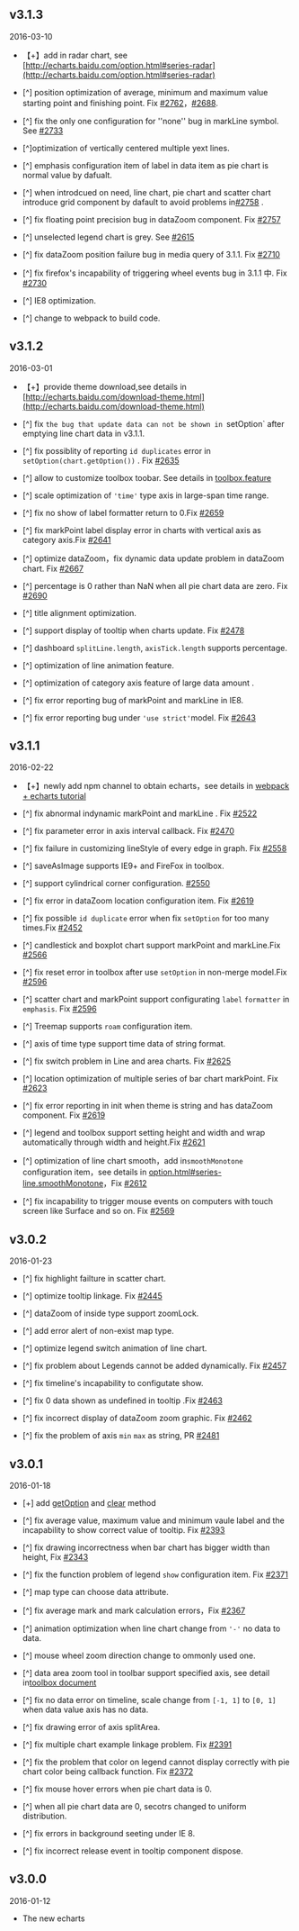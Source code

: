 ## v3.1.3
<div class="time">2016-03-10</div>

+ 【\+】add in radar chart, see [http://echarts.baidu.com/option.html#series-radar](http://echarts.baidu.com/option.html#series-radar)

+ [^] position optimization of average, minimum and maximum value starting point and finishing point. Fix [#2762](https://github.com/ecomfe/echarts/issues/2762)，[#2688](https://github.com/ecomfe/echarts/issues/2688).

+ [^] fix the only one configuration for ''none'' bug in markLine symbol. See [#2733](https://github.com/ecomfe/echarts/issues/2733)

+ [^]optimization of vertically centered multiple yext lines.

+ [^] emphasis configuration item of label in data item as pie chart is normal value by dafualt.

+ [^] when introdcued on need, line chart, pie chart and scatter chart introduce grid component by dafault to avoid problems in[#2758](https://github.com/ecomfe/echarts/issues/2758) .

+ [^] fix floating point precision bug in dataZoom component. Fix [#2757](https://github.com/ecomfe/echarts/issues/2757)

+ [^] unselected legend chart is grey. See [#2615](https://github.com/ecomfe/echarts/issues/2615)

+ [^] fix  dataZoom position failure bug in media query of 3.1.1. Fix [#2710](https://github.com/ecomfe/echarts/issues/2710)

+ [^] fix firefox's incapability of triggering wheel events bug in 3.1.1 中. Fix [#2730](https://github.com/ecomfe/echarts/issues/2730)

+ [^] IE8 optimization.

+ [^] change to webpack to build code.


## v3.1.2
<div class="time">2016-03-01</div>

+ 【\+】provide theme download,see details in [http://echarts.baidu.com/download-theme.html](http://echarts.baidu.com/download-theme.html)

+ [^] fix `the bug that update data can not be shown in `setOption` after emptying line chart data in v3.1.1.

+ [^] fix possiblity of reporting `id duplicates` error in `setOption(chart.getOption())` . Fix [#2635](https://github.com/ecomfe/echarts/issues/2635)

+ [^] allow to customize toolbox toobar. See details in [toolbox.feature](http://echarts.baidu.com/option.html#toolbox.feature)

+ [^] scale optimization of `'time'` type axis in large-span time range.

+ [^] fix no show of label formatter return to  0.Fix [#2659](https://github.com/ecomfe/echarts/issues/2659)

+ [^] fix markPoint label display error in charts with vertical axis as category axis.Fix [#2641](https://github.com/ecomfe/echarts/issues/2641)

+ [^] optimize dataZoom，fix dynamic data update problem in dataZoom chart. Fix [#2667](https://github.com/ecomfe/echarts/issues/2667)

+ [^] percentage is 0 rather than NaN when all pie chart data are zero. Fix [#2690](https://github.com/ecomfe/echarts/issues/2667)

+ [^] title alignment optimization.

+ [^] support display of tooltip when charts update. Fix [#2478](https://github.com/ecomfe/echarts/issues/2478)

+ [^] dashboard `splitLine.length`, `axisTick.length` supports percentage.

+ [^] optimization of line animation feature.

+ [^] optimization of category axis feature of large data amount .

+ [^] fix error reporting bug of markPoint and markLine in IE8.

+ [^] fix error reporting bug under `'use strict'`model. Fix [#2643](https://github.com/ecomfe/echarts/issues/2643)


## v3.1.1
<div class="time">2016-02-22</div>

+ 【\+】newly add npm channel to obtain echarts，see details in [webpack + echarts tutorial](http://echarts.baidu.com/tutorial.html#%E5%9C%A8%20webpack%20%E4%B8%AD%E4%BD%BF%E7%94%A8%20ECharts)

+ [^] fix abnormal indynamic markPoint and markLine . Fix [#2522](https://github.com/ecomfe/echarts/issues/2522)

+ [^] fix parameter error in axis interval callback. Fix [#2470](https://github.com/ecomfe/echarts/issues/2470)

+ [^] fix failure in customizing lineStyle of every edge in graph. Fix [#2558](https://github.com/ecomfe/echarts/issues/2558)

+ [^] saveAsImage supports IE9+ and FireFox in toolbox.

+ [^] support cylindrical corner configuration. [#2550](https://github.com/ecomfe/echarts/issues/2550)

+ [^] fix error in dataZoom location configuration item. Fix [#2619](https://github.com/ecomfe/echarts/issues/2619)

+ [^] fix possible `id duplicate` error when fix `setOption` for too many times.Fix [#2452](https://github.com/ecomfe/echarts/issues/2452)

+ [^] candlestick and boxplot chart support markPoint and markLine.Fix [#2566](https://github.com/ecomfe/echarts/issues/2566)

+ [^] fix reset error in toolbox after use `setOption` in non-merge model.Fix [#2596](https://github.com/ecomfe/echarts/issues/2596)

+ [^] scatter chart and markPoint support configurating `label` `formatter` in `emphasis`. Fix [#2596](https://github.com/ecomfe/echarts/issues/2596)

+ [^] Treemap supports `roam` configuration item.

+ [^] axis of time type support time data of string format.

+ [^] fix switch problem in Line and area charts. Fix [#2625](https://github.com/ecomfe/echarts/issues/2625)

+ [^] location optimization of multiple series of bar chart markPoint. Fix [#2623](https://github.com/ecomfe/echarts/issues/2623)

+ [^] fix error reporting in init when theme is string and has dataZoom component. Fix [#2619](https://github.com/ecomfe/echarts/issues/2619)

+ [^] legend and toolbox support setting height and width and wrap automatically through width and height.Fix [#2621](https://github.com/ecomfe/echarts/issues/2621)

+ [^] optimization of line chart smooth，add in`smoothMonotone` configuration item，see details in [option.html#series-line.smoothMonotone](http://echarts.baidu.com/option.html#series-line.smoothMonotone)，Fix [#2612](https://github.com/ecomfe/echarts/issues/2612)

+ [^] fix incapability to trigger mouse events on computers with touch screen like Surface and so on. Fix [#2569](https://github.com/ecomfe/echarts/issues/2569)

## v3.0.2
<div class="time">2016-01-23</div>

+ [^] fix highlight failture in scatter chart.

+ [^] optimize tooltip linkage. Fix [#2445](https://github.com/ecomfe/echarts/issues/2445)

+ [^] dataZoom of inside type support zoomLock.

+ [^] add error alert of non-exist map type.

+ [^] optimize legend switch animation of line chart. 

+ [^] fix problem about Legends cannot be added dynamically. Fix [#2457](https://github.com/ecomfe/echarts/issues/2457)

+ [^] fix timeline's incapability to configutate show.

+ [^] fix 0 data shown as undefined in tooltip .Fix [#2463](https://github.com/ecomfe/echarts/issues/2463)

+ [^] fix incorrect display of dataZoom zoom graphic. Fix [#2462](https://github.com/ecomfe/echarts/issues/2462)

+ [^] fix the problem of axis `min` `max` as string, PR [#2481](https://github.com/ecomfe/echarts/pull/2481)

## v3.0.1
<div class="time">2016-01-18</div>

+ [+] add [getOption](http://echarts.baidu.com/api.html#echartsInstance.getOption) and [clear](http://echarts.baidu.com/api.html#echartsInstance.clear) method

+ [^] fix average value, maximum value and minimum vaule label and the incapability to show correct value of tooltip. Fix [#2393](https://github.com/ecomfe/echarts/issues/2393)

+ [^] fix drawing incorrectness when bar chart  has bigger width than height, Fix [#2343](https://github.com/ecomfe/echarts/issues/2343)

+ [^] fix the function problem of legend `show` configuration item. Fix [#2371](https://github.com/ecomfe/echarts/issues/2371)

+ [^] map type can choose data attribute.

+ [^] fix average mark and mark calculation errors，Fix [#2367](https://github.com/ecomfe/echarts/issues/2367)

+ [^] animation optimization when line chart change from `'-'` no data to data.

+ [^] mouse wheel zoom direction change to ommonly used one.

+ [^] data area zoom tool in toolbar support specified axis, see detail in[toolbox document](http://echarts.baidu.com/option.html#toolbox.feature.dataZoom.yAxisIndex)

+ [^] fix no data error on timeline, scale change from `[-1, 1]` to `[0, 1]` when data value axis has no data.

+ [^] fix drawing error of axis splitArea.

+ [^] fix multiple chart example linkage problem. Fix [#2391](https://github.com/ecomfe/echarts/issues/2391)

+ [^] fix the problem that color on legend cannot display correctly with pie chart color being callback function. Fix [#2372](https://github.com/ecomfe/echarts/issues/2372)

+ [^] fix mouse hover errors when pie chart data is 0.

+ [^] when all pie chart data are 0, secotrs changed to uniform distribution.

+ [^] fix errors in background seeting under IE 8.

+ [^] fix incorrect release event in tooltip component dispose.



## v3.0.0
<div class="time">2016-01-12</div>

+ The new echarts